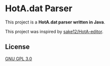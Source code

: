 # HotA.dat Parser

This project is a **HotA.dat parser written in Java**.  

This project was inspired by [sake12/HotA-editor](https://github.com/sake12/HotA-editor).


## License

[GNU GPL 3.0](LICENSE)
